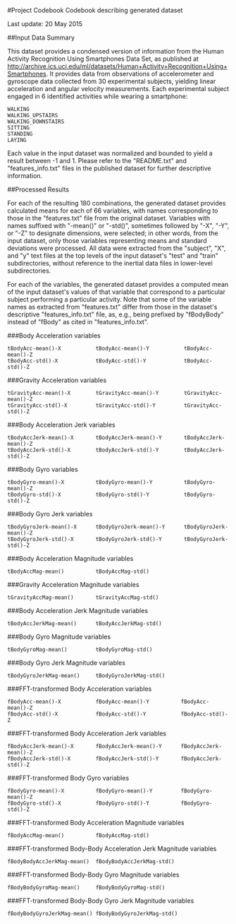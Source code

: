 #Project Codebook
Codebook describing generated dataset

Last update: 20 May 2015

##Input Data Summary

This dataset provides a condensed version of information from the Human Activity
Recognition Using Smartphones Data Set, as published at 
http://archive.ics.uci.edu/ml/datasets/Human+Activity+Recognition+Using+Smartphones.
It provides data from observations of accelerometer and gyroscope
data collected from 30 experimental subjects, yielding linear acceleration and angular
velocity measurements.
Each experimental subject engaged in 6 
identified activities while wearing a smartphone:

	WALKING
	WALKING_UPSTAIRS
	WALKING_DOWNSTAIRS 
	SITTING 
	STANDING
	LAYING
	
Each value in the input dataset was normalized 
and bounded to yield a result between -1 and 1. 
Please refer to the "README.txt" and "features\_info.txt" files
in the published dataset for further descriptive information.  

##Processed Results

For each of the resulting 180 combinations, the generated
dataset provides calculated means for each of 66 variables, with names 
corresponding to those in the "features.txt"
file from the original dataset.  Variables
with names suffixed with "-mean()" or "-std()", sometimes followed by
"-X", "-Y", or "-Z" to designate dimensions, were selected; in other words, from
the input dataset, only those variables representing means and standard deviations
were processed. All data were extracted from the "subject", "X", and "y" text files at the
top levels of the input dataset's "test" and "train"
subdirectories, without reference to the inertial data files in lower-level
subdirectories. 

For each of the variables, the generated dataset provides a computed mean of the 
input dataset's values of that variable that correspond to a particular subject
performing a particular activity. 
Note that some of the variable names
as extracted from "features.txt" differ from those in the dataset's descriptive
"features\_info.txt" file, as, e.g., being prefixed by "fBodyBody" instead
of "fBody" as cited in "features\_info.txt".

###Body Acceleration variables

	tBodyAcc-mean()-X           tBodyAcc-mean()-Y           tBodyAcc-mean()-Z          
	tBodyAcc-std()-X            tBodyAcc-std()-Y            tBodyAcc-std()-Z      

###Gravity Acceleration variables  

	tGravityAcc-mean()-X        tGravityAcc-mean()-Y        tGravityAcc-mean()-Z       
	tGravityAcc-std()-X         tGravityAcc-std()-Y         tGravityAcc-std()-Z

###Body Acceleration Jerk variables 
       
	tBodyAccJerk-mean()-X       tBodyAccJerk-mean()-Y       tBodyAccJerk-mean()-Z      
	tBodyAccJerk-std()-X        tBodyAccJerk-std()-Y        tBodyAccJerk-std()-Z 

###Body Gyro variables    
  
	tBodyGyro-mean()-X          tBodyGyro-mean()-Y          tBodyGyro-mean()-Z         
	tBodyGyro-std()-X           tBodyGyro-std()-Y           tBodyGyro-std()-Z  

###Body Gyro Jerk variables  
      
	tBodyGyroJerk-mean()-X      tBodyGyroJerk-mean()-Y      tBodyGyroJerk-mean()-Z     
	tBodyGyroJerk-std()-X       tBodyGyroJerk-std()-Y       tBodyGyroJerk-std()-Z 

###Body Acceleration Magnitude variables  
   
	tBodyAccMag-mean()          tBodyAccMag-std()

###Gravity Acceleration Magnitude variables 
          
	tGravityAccMag-mean()      	tGravityAccMag-std()        

###Body Acceleration Jerk Magnitude variables

	tBodyAccJerkMag-mean()      tBodyAccJerkMag-std() 

###Body Gyro Magnitude variables 
    
	tBodyGyroMag-mean()         tBodyGyroMag-std()          

###Body Gyro Jerk Magnitude variables

	tBodyGyroJerkMag-mean()    	tBodyGyroJerkMag-std() 

###FFT-transformed Body Acceleration variables  
   
	fBodyAcc-mean()-X           fBodyAcc-mean()-Y          fBodyAcc-mean()-Z
	fBodyAcc-std()-X            fBodyAcc-std()-Y           fBodyAcc-std()-Z            

###FFT-transformed Body Acceleration Jerk variables

	fBodyAccJerk-mean()-X       fBodyAccJerk-mean()-Y      fBodyAccJerk-mean()-Z 
	fBodyAccJerk-std()-X        fBodyAccJerk-std()-Y       fBodyAccJerk-std()-Z        

###FFT-transformed Body Gyro variables

	fBodyGyro-mean()-X          fBodyGyro-mean()-Y         fBodyGyro-mean()-Z
	fBodyGyro-std()-X           fBodyGyro-std()-Y          fBodyGyro-std()-Z           

###FFT-transformed Body Acceleration Magnitude variables

	fBodyAccMag-mean()          fBodyAccMag-std() 

###FFT-transformed Body-Body Acceleration Jerk Magnitude variables 
        
	fBodyBodyAccJerkMag-mean()  fBodyBodyAccJerkMag-std()   

###FFT-transformed Body-Body Gyro Magnitude variables

	fBodyBodyGyroMag-mean()		fBodyBodyGyroMag-std()     

###FFT-transformed Body-Body Gyro Jerk Magnitude variables

	fBodyBodyGyroJerkMag-mean()	fBodyBodyGyroJerkMag-std() 

